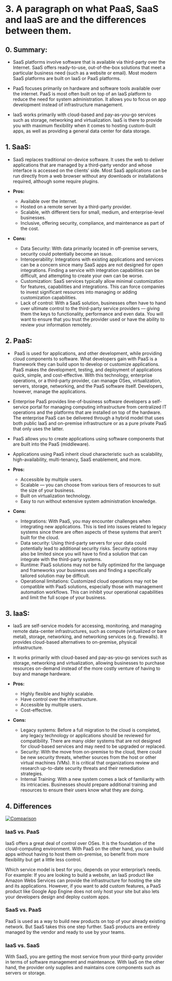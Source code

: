 # 3. A paragraph on what PaaS, SaaS and IaaS are and the differences between them.

## 0. Summary:
- SaaS platforms involve software that is available via third-party over the Internet. SaaS offers ready-to-use, out-of-the-box solutions that meet a particular business need (such as a website or email). Most modern SaaS platforms are built on IaaS or PaaS platforms.

- PaaS focuses primarily on hardware and software tools available over the internet. PaaS is most often built on top of an IaaS platform to reduce the need for system administration. It allows you to focus on app development instead of infrastructure management.
  
- IaaS works primarily with cloud-based and pay-as-you-go services such as storage, networking and virtualization. IaaS is there to provide you with maximum flexibility when it comes to hosting custom-built apps, as well as providing a general data center for data storage.


## 1. SaaS: 

- SaaS replaces traditional on-device software. It uses the web to deliver applications that are managed by a third-party vendor and whose interface is accessed on the clients’ side. Most SaaS applications can be run directly from a web browser without any downloads or installations required, although some require plugins.

- **Pros:**
  - Available over the internet.
  - Hosted on a remote server by a third-party provider.
  - Scalable, with different tiers for small, medium, and enterprise-level businesses.
  - Inclusive, offering security, compliance, and maintenance as part of the cost.
- **Cons:**
  - Data Security: With data primarily located in off-premise servers, security could potentially become an issue.
  - Interoperability: Integrations with existing applications and services can be a concern since many SaaS apps are not designed for open integrations. Finding a service with integration capabilities can be difficult, and attempting to create your own can be worse. 
  - Customization: SaaS services typically allow minimal customization for features, capabilities and integrations. This can force companies to invest significant resources into managing or adding customization capabilities. 
  - Lack of control: With a SaaS solution, businesses often have to hand over ultimate control to the third-party service providers — giving them the keys to functionality, performance and even data. You will want to ensure that you trust the provider used or have the ability to review your information remotely.


## 2. PaaS:
-  PaaS is used for applications, and other development, while providing cloud components to software. What developers gain with PaaS is a framework they can build upon to develop or customize applications. PaaS makes the development, testing, and deployment of applications quick, simple, and cost-effective. With this technology, enterprise operations, or a third-party provider, can manage OSes, virtualization, servers, storage, networking, and the PaaS software itself. Developers, however, manage the applications.
- Enterprise PaaS provides line-of-business software developers a self-service portal for managing computing infrastructure from centralized IT operations and the platforms that are installed on top of the hardware. The enterprise PaaS can be delivered through a hybrid model that uses both public IaaS and on-premise infrastructure or as a pure private PaaS that only uses the latter.
- PaaS allows you to create applications using software components that are built into the PaaS (middleware).
- Applications using PaaS inherit cloud characteristic such as scalability, high-availability, multi-tenancy, SaaS enablement, and more.

- **Pros:**
  - Accessible by multiple users.
  - Scalable — you can choose from various tiers of resources to suit the size of your business.
  - Built on virtualization technology.
  - Easy to run without extensive system administration knowledge.
- **Cons:**
  - Integrations: With PaaS, you may encounter challenges when integrating new applications. This is tied into issues related to legacy systems since there are often aspects of these systems that aren’t built for the cloud. 
  - Data security: Using third-party servers for your data could potentially lead to additional security risks. Security options may also be limited since you will have to find a solution that can integrate with the third-party systems.
  - Runtime: PaaS solutions may not be fully optimized for the language and frameworks your business uses and finding a specifically tailored solution may be difficult. 
  - Operational limitations: Customized cloud operations may not be compatible with PaaS solutions, especially those with management automation workflows. This can inhibit your operational capabilities and limit the full scope of your business.  


## 3. IaaS:
- IaaS are self-service models for accessing, monitoring, and managing remote data-center infrastructures, such as compute (virtualized or bare metal), storage, networking, and networking services (e.g. firewalls). It provides cloud-based alternatives to on-premise, physical infrastructure.
- It works primarily with cloud-based and pay-as-you-go services such as storage, networking and virtualization, allowing businesses to purchase resources on-demand instead of the more costly venture of having to buy and manage hardware.

- **Pros:**
  - Highly flexible and highly scalable.
  - Have control over the infrastructure.
  - Accessible by multiple users.
  - Cost-effective.
- **Cons:**
  - Legacy systems: Before a full migration to the cloud is completed, any legacy technology or applications should be reviewed for compatibility. There are many older systems that are not designed for cloud-based services and may need to be upgraded or replaced. 
  - Security: With the move from on-premise to the cloud, there could be new security threats, whether sources from the host or other virtual machines (VMs). It is critical that organizations review and research up-to-date security threats and their remediation strategies. 
  - Internal Training: With a new system comes a lack of familiarity with its intricacies. Businesses should prepare additional training and resources to ensure their users know what they are doing. 

## 4. Differences 

[![Comparison](https://www.leanix.net/hs-fs/hubfs/IaaS-vs-PaaS-vs-SaaS-Diagram.png?width=1128&name=IaaS-vs-PaaS-vs-SaaS-Diagram.png)](https://www.leanix.net/hs-fs/hubfs/IaaS-vs-PaaS-vs-SaaS-Diagram.png?width=1128&name=IaaS-vs-PaaS-vs-SaaS-Diagram.png)

### IaaS vs. PaaS

IaaS offers a great deal of control over OSes. It is the foundation of the cloud-computing environment. With PaaS on the other hand, you can build apps without having to host them on-premise, so benefit from more flexibility but get a little less control.

Which service model is best for you, depends on your enterprise’s needs. For example: If you are looking to build a website, an IaaS product like Amazon Webs Services can provide the infrastructure for hosting the site and its applications. However, if you want to add custom features, a PaaS product like Google App Engine does not only host your site but also lets your developers design and deploy custom apps.

### SaaS vs. PaaS

PaaS is used as a way to build new products on top of your already existing network. But SaaS takes this one step further. SaaS products are entirely managed by the vendor and ready to use by your teams.

### IaaS vs. SaaS

With SaaS, you are getting the most service from your third-party provider in terms of software management and maintenance. With IaaS on the other hand, the provider only supplies and maintains core components such as servers or storage.
